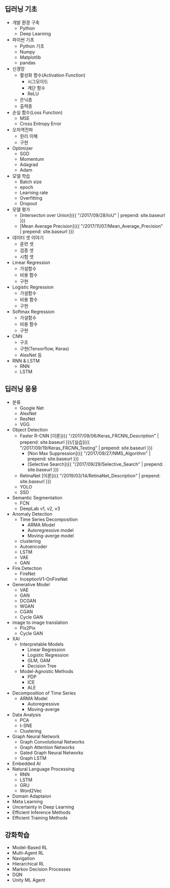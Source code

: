 ## 딥러닝 기초

* 개발 환경 구축
    * Python
    * Deep Learning
* 파이썬 기초
    * Python 기초
    * Numpy
    * Matplotlib
    * pandas
* 신경망
    * 활성화 함수(Activation Function)
        * 시그모이드
        * 계단 함수
        * ReLU
    * 은닉층
    * 출력층
* 손실 함수(Loss Function)
    * MSE
    * Cross Entropy Error
* 오차역전파
    * 원리 이해
    * 구현
* Optimizer
    * SGD
    * Momentum
    * Adagrad
    * Adam
* 모델 학습
    * Batch size
    * epoch
    * Learning rate
    * Overfitting
    * Dropout
* 모델 평가
    * [Intersecton over Union]({{ "/2017/09/28/IoU" | prepend: site.baseurl }})
    * [Mean Average Precision]({{ "/2017/11/07/Mean_Average_Precision" | prepend: site.baseurl }})
* 데이터 셋 이야기
    * 훈련 셋
    * 검증 셋
    * 시험 셋
* Linear Regression
    * 가설함수
    * 비용 함수
    * 구현
* Logistic Regression
    * 가설함수
    * 비용 함수
    * 구현
* Softmax Regression
    * 가설함수
    * 비용 함수
    * 구현
* CNN
    * 구조
    * 구현(Tensorflow, Keras)
    * AlexNet 등
* RNN & LSTM
    * RNN
    * LSTM

## 딥러닝 응용

* 분류
    * Google Net
    * AlexNet
    * ResNet
    * VGG
* Object Detection
    * Faster R-CNN [이론]({{ "/2017/09/06/Keras_FRCNN_Description" | prepend: site.baseurl }})/[실습]({{ "/2017/09/19/Keras_FRCNN_Testing" | prepend: site.baseurl }})
        * [Non Max Suppression]({{ "/2017/09/27/NMS_Algorithm" | prepend: site.baseurl }})
        * [Selective Search]({{ "/2017/09/29/Selective_Search" | prepend: site.baseurl }})
    * RetinaNet [이론]({{ "/2019/03/14/RetinaNet_Description" | prepend: site.baseurl }})
    * YOLO
    * SSD
* Semantic Segmentation
    * FCN
    * DeepLab v1, v2, v3
* Anomaly Detection
    * Time Series Decomposition
        * ARMA Model
        * Autoregressive model
        * Moving-averge model
    * clustering
    * Autoencoder
    * LSTM
    * VAE
    * GAN
* Fire Detection
    * FireNet
    * InceptionV1-OnFireNet
 * Generative Model
    * VAE
    * GAN
    * DCGAN
    * WGAN
    * CGAN
    * Cycle GAN
 * image to image translation
    * Pix2Pix
    * Cycle GAN
* XAI
    * Interpretable Models
        * Linear Regression
        * Logistic Regression
        * GLM, GAM
        * Decision Tree
    * Model-Agnostic Methods
        * PDP
        * ICE
        * ALE
* Decomposition of Time Series
    * ARMA Model
        * Autoregressive
        * Moving-averge
* Data Analysis
    * PCA
    * t-SNE
    * Clustering
* Graph Neural Network
    * Graph Convolutional Networks
    * Graph Attention Networks
    * Gated Graph Neural Networks
    * Graph LSTM
* Embedded AI
* Natural Language Processing
    * RNN
    * LSTM
    * GRU
    * Word2Vec
* Domain Adaptaion
* Meta Learning
* Uncertainty in Deep Learning
* Efficient Inference Methods
* Efficient Training Methods

## 강화학습

* Model-Based RL
* Multi-Agent RL
* Navigation
* Hierarchical RL
* Markov Decision Processes
* DQN
* Unity ML Agent
